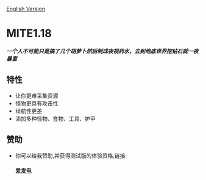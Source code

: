 [English Version](https://github.com/XiaoYuOvO/MITE1.18Pub/blob/master/README.md)
# MITE1.18
**_一个人不可能只是搞了几个胡萝卜然后制成夜视药水，去到地底世界挖钻石就一夜暴富_**
## 特性
* 让你更难采集资源
* 怪物更具有攻击性
* 续航性更差
* 添加多种怪物、食物、工具、护甲

## 赞助
* 你可以给我赞助,并获得测试版的体验资格,链接:
   #### [爱发电](https://afdian.net/@XiaoYu233)  